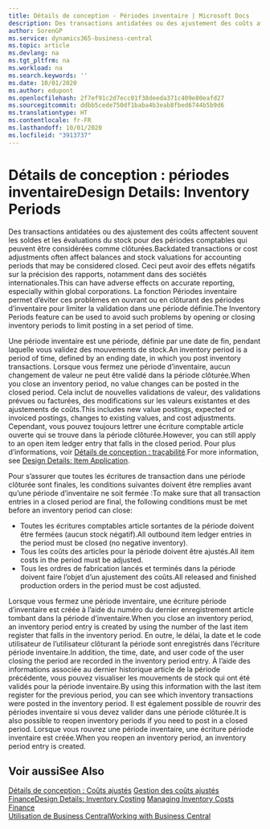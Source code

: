 ```yaml
---
title: Détails de conception - Périodes inventaire | Microsoft Docs
description: Des transactions antidatées ou des ajustement des coûts affectent souvent les soldes et les évaluations du stock pour des périodes comptables qui peuvent être considérées comme clôturées. Ceci peut avoir des effets négatifs sur la précision des rapports, notamment dans des sociétés internationales. La fonction Périodes inventaire permet d’éviter ces problèmes en ouvrant ou en clôturant des périodes d’inventaire pour limiter la validation dans une période définie.
author: SorenGP
ms.service: dynamics365-business-central
ms.topic: article
ms.devlang: na
ms.tgt_pltfrm: na
ms.workload: na
ms.search.keywords: ''
ms.date: 10/01/2020
ms.author: edupont
ms.openlocfilehash: 2f7ef91c2d7ecc01f38deeda371c409e80eafd27
ms.sourcegitcommit: ddbb5cede750df1baba4b3eab8fbed6744b5b9d6
ms.translationtype: HT
ms.contentlocale: fr-FR
ms.lasthandoff: 10/01/2020
ms.locfileid: "3913737"
---
```

# <a name="design-details-inventory-periods"></a><span data-ttu-id="de2bd-105">Détails de conception : périodes inventaire</span><span class="sxs-lookup"><span data-stu-id="de2bd-105">Design Details: Inventory Periods</span></span>
<span data-ttu-id="de2bd-106">Des transactions antidatées ou des ajustement des coûts affectent souvent les soldes et les évaluations du stock pour des périodes comptables qui peuvent être considérées comme clôturées.</span><span class="sxs-lookup"><span data-stu-id="de2bd-106">Backdated transactions or cost adjustments often affect balances and stock valuations for accounting periods that may be considered closed.</span></span> <span data-ttu-id="de2bd-107">Ceci peut avoir des effets négatifs sur la précision des rapports, notamment dans des sociétés internationales.</span><span class="sxs-lookup"><span data-stu-id="de2bd-107">This can have adverse effects on accurate reporting, especially within global corporations.</span></span> <span data-ttu-id="de2bd-108">La fonction Périodes inventaire permet d’éviter ces problèmes en ouvrant ou en clôturant des périodes d’inventaire pour limiter la validation dans une période définie.</span><span class="sxs-lookup"><span data-stu-id="de2bd-108">The Inventory Periods feature can be used to avoid such problems by opening or closing inventory periods to limit posting in a set period of time.</span></span>  

 <span data-ttu-id="de2bd-109">Une période inventaire est une période, définie par une date de fin, pendant laquelle vous validez des mouvements de stock.</span><span class="sxs-lookup"><span data-stu-id="de2bd-109">An inventory period is a period of time, defined by an ending date, in which you post inventory transactions.</span></span> <span data-ttu-id="de2bd-110">Lorsque vous fermez une période d’inventaire, aucun changement de valeur ne peut être validé dans la période clôturée.</span><span class="sxs-lookup"><span data-stu-id="de2bd-110">When you close an inventory period, no value changes can be posted in the closed period.</span></span> <span data-ttu-id="de2bd-111">Cela inclut de nouvelles validations de valeur, des validations prévues ou facturées, des modifications sur les valeurs existantes et des ajustements de coûts.</span><span class="sxs-lookup"><span data-stu-id="de2bd-111">This includes new value postings, expected or invoiced postings, changes to existing values, and cost adjustments.</span></span> <span data-ttu-id="de2bd-112">Cependant, vous pouvez toujours lettrer une écriture comptable article ouverte qui se trouve dans la période clôturée.</span><span class="sxs-lookup"><span data-stu-id="de2bd-112">However, you can still apply to an open item ledger entry that falls in the closed period.</span></span> <span data-ttu-id="de2bd-113">Pour plus d’informations, voir [Détails de conception : traçabilité](design-details-item-application.md).</span><span class="sxs-lookup"><span data-stu-id="de2bd-113">For more information, see [Design Details: Item Application](design-details-item-application.md).</span></span>  

 <span data-ttu-id="de2bd-114">Pour s’assurer que toutes les écritures de transaction dans une période clôturée sont finales, les conditions suivantes doivent être remplies avant qu’une période d’inventaire ne soit fermée :</span><span class="sxs-lookup"><span data-stu-id="de2bd-114">To make sure that all transaction entries in a closed period are final, the following conditions must be met before an inventory period can close:</span></span>  

-   <span data-ttu-id="de2bd-115">Toutes les écritures comptables article sortantes de la période doivent être fermées (aucun stock négatif).</span><span class="sxs-lookup"><span data-stu-id="de2bd-115">All outbound item ledger entries in the period must be closed (no negative inventory).</span></span>  
-   <span data-ttu-id="de2bd-116">Tous les coûts des articles pour la période doivent être ajustés.</span><span class="sxs-lookup"><span data-stu-id="de2bd-116">All item costs in the period must be adjusted.</span></span>  
-   <span data-ttu-id="de2bd-117">Tous les ordres de fabrication lancés et terminés dans la période doivent faire l’objet d’un ajustement des coûts.</span><span class="sxs-lookup"><span data-stu-id="de2bd-117">All released and finished production orders in the period must be cost adjusted.</span></span>  

 <span data-ttu-id="de2bd-118">Lorsque vous fermez une période inventaire, une écriture période d’inventaire est créée à l’aide du numéro du dernier enregistrement article tombant dans la période d’inventaire.</span><span class="sxs-lookup"><span data-stu-id="de2bd-118">When you close an inventory period, an inventory period entry is created by using the number of the last item register that falls in the inventory period.</span></span> <span data-ttu-id="de2bd-119">En outre, le délai, la date et le code utilisateur de l’utilisateur clôturant la période sont enregistrés dans l’écriture période inventaire.</span><span class="sxs-lookup"><span data-stu-id="de2bd-119">In addition, the time, date, and user code of the user closing the period are recorded in the inventory period entry.</span></span> <span data-ttu-id="de2bd-120">À l’aide des informations associée au dernier historique article de la période précédente, vous pouvez visualiser les mouvements de stock qui ont été validés pour la période inventaire.</span><span class="sxs-lookup"><span data-stu-id="de2bd-120">By using this information with the last item register for the previous period, you can see which inventory transactions were posted in the inventory period.</span></span> <span data-ttu-id="de2bd-121">Il est également possible de rouvrir des périodes inventaire si vous devez valider dans une période clôturée.</span><span class="sxs-lookup"><span data-stu-id="de2bd-121">It is also possible to reopen inventory periods if you need to post in a closed period.</span></span> <span data-ttu-id="de2bd-122">Lorsque vous rouvrez une période inventaire, une écriture période inventaire est créée.</span><span class="sxs-lookup"><span data-stu-id="de2bd-122">When you reopen an inventory period, an inventory period entry is created.</span></span>  

## <a name="see-also"></a><span data-ttu-id="de2bd-123">Voir aussi</span><span class="sxs-lookup"><span data-stu-id="de2bd-123">See Also</span></span>  
 <span data-ttu-id="de2bd-124">[Détails de conception : Coûts ajustés](design-details-inventory-costing.md) [Gestion des coûts ajustés](finance-manage-inventory-costs.md) [Finance](finance.md)</span><span class="sxs-lookup"><span data-stu-id="de2bd-124">[Design Details: Inventory Costing](design-details-inventory-costing.md) [Managing Inventory Costs](finance-manage-inventory-costs.md) [Finance](finance.md)</span></span>  
 [<span data-ttu-id="de2bd-125">Utilisation de Business Central</span><span class="sxs-lookup"><span data-stu-id="de2bd-125">Working with Business Central</span></span>](ui-work-product.md)
